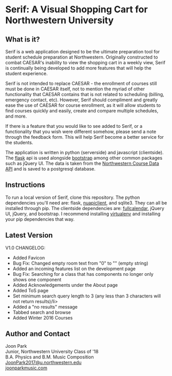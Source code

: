 # Serif: A Visual Shopping Cart for Northwestern University

What is it?
------------------------------
Serif is a web application designed to be the ultimate preparation tool for student schedule preparation at Northwestern. Originally constructed to combat CAESAR's inability to view the shopping cart in a weekly view, Serif is continually being developed to add more features that will help the student experience.

Serif is not intended to replace CAESAR - the enrollment of courses still must be done in CAESAR itself, not to mention the myriad of other functionality that CAESAR contains that is not related to scheduling (billing, emergency contact, etc). However, Serif should compliment and greatly ease the use of CAESAR for course enrollment, as it will allow students to find courses quickly and easily, create and compare multiple schedules, and more.

If there is a feature that you would like to see added to Serif, or a functionality that you wish were different somehow, please send a note through the feedback form. This will help Serif become a better service for the students.

The application is written in python (serverside) and javascript (clientside). The <a href='http://flask.pocoo.org/'>flask</a> api is used alongside <a href='http://getbootstrap.com/'>bootstrap</a> among other common packages such as jQuery UI. The data is taken from the <a href='http://developer.asg.northwestern.edu/'>Northwestern Course Data API</a> and is saved to a postgresql database.

Instructions
------------------------------
To run a local version of Serif, clone this repository. The python dependencies you'll need are: flask, <a href='https://github.com/northwesternapis/python-client'>nuapiclient</a>, and sqlite3. They can all be installed through pip. The clientside dependencies are: <a href='http://fullcalendar.io/'>fullcalendar</a>, jQuery UI, jQuery, and bootstrap. I recommend installing <a href='https://virtualenv.pypa.io/en/latest/'>virtualenv</a> and installing your pip dependencies that way.

Latest Version
------------------------------
V1.0
CHANGELOG:
<ul>
    <li>Added Favicon</li>
    <li>Bug Fix: Changed empty room text from "0" to "" (empty string)</li>
    <li>Added an incoming features list on the development page</li>
    <li>Bug Fix: Searching for a class that has components no longer only shows one component</li>
    <li>Added Acknowledgements under the About page</li>
    <li>Added ToS page</li>
    <li>Set minimum search query length to 3 (any less than 3 characters will not return results)/li>
    <li>Added a "no results" message</li>
    <li>Tabbed search and browse</li>
    <li>Added Winter 2016 Courses</li>
</ul>

Author and Contact
------------------------------
Joon Park<br>
Junior, Northwestern University Class of '18<br>
B.A. Physics and B.M. Music Composition<br>
JoonPark2017@u.northwestern.edu<br>
<a href='http://joonparkmusic.com'>joonparkmusic.com</a>

